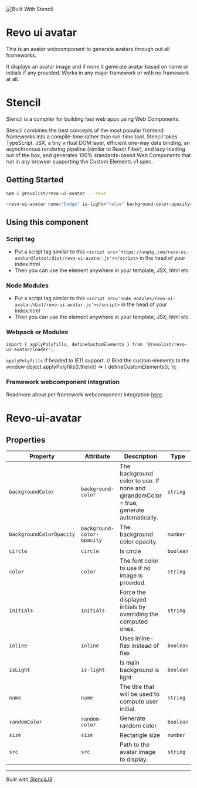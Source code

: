![Built With Stencil](https://img.shields.io/badge/-Built%20With%20Stencil-16161d.svg?logo=data%3Aimage%2Fsvg%2Bxml%3Bbase64%2CPD94bWwgdmVyc2lvbj0iMS4wIiBlbmNvZGluZz0idXRmLTgiPz4KPCEtLSBHZW5lcmF0b3I6IEFkb2JlIElsbHVzdHJhdG9yIDE5LjIuMSwgU1ZHIEV4cG9ydCBQbHVnLUluIC4gU1ZHIFZlcnNpb246IDYuMDAgQnVpbGQgMCkgIC0tPgo8c3ZnIHZlcnNpb249IjEuMSIgaWQ9IkxheWVyXzEiIHhtbG5zPSJodHRwOi8vd3d3LnczLm9yZy8yMDAwL3N2ZyIgeG1sbnM6eGxpbms9Imh0dHA6Ly93d3cudzMub3JnLzE5OTkveGxpbmsiIHg9IjBweCIgeT0iMHB4IgoJIHZpZXdCb3g9IjAgMCA1MTIgNTEyIiBzdHlsZT0iZW5hYmxlLWJhY2tncm91bmQ6bmV3IDAgMCA1MTIgNTEyOyIgeG1sOnNwYWNlPSJwcmVzZXJ2ZSI%2BCjxzdHlsZSB0eXBlPSJ0ZXh0L2NzcyI%2BCgkuc3Qwe2ZpbGw6I0ZGRkZGRjt9Cjwvc3R5bGU%2BCjxwYXRoIGNsYXNzPSJzdDAiIGQ9Ik00MjQuNywzNzMuOWMwLDM3LjYtNTUuMSw2OC42LTkyLjcsNjguNkgxODAuNGMtMzcuOSwwLTkyLjctMzAuNy05Mi43LTY4LjZ2LTMuNmgzMzYuOVYzNzMuOXoiLz4KPHBhdGggY2xhc3M9InN0MCIgZD0iTTQyNC43LDI5Mi4xSDE4MC40Yy0zNy42LDAtOTIuNy0zMS05Mi43LTY4LjZ2LTMuNkgzMzJjMzcuNiwwLDkyLjcsMzEsOTIuNyw2OC42VjI5Mi4xeiIvPgo8cGF0aCBjbGFzcz0ic3QwIiBkPSJNNDI0LjcsMTQxLjdIODcuN3YtMy42YzAtMzcuNiw1NC44LTY4LjYsOTIuNy02OC42SDMzMmMzNy45LDAsOTIuNywzMC43LDkyLjcsNjguNlYxNDEuN3oiLz4KPC9zdmc%2BCg%3D%3D&colorA=16161d&style=flat-square)

# Revo ui avatar

This is an avatar webcomponent to generate avatars through out all frameworks.

It displays an avatar image and if none it generate avatar based on name or initials if any provided. 
Works in any major framework or with no framework at all.

# Stencil

Stencil is a compiler for building fast web apps using Web Components.

Stencil combines the best concepts of the most popular frontend frameworks into a compile-time rather than run-time tool.  Stencil takes TypeScript, JSX, a tiny virtual DOM layer, efficient one-way data binding, an asynchronous rendering pipeline (similar to React Fiber), and lazy-loading out of the box, and generates 100% standards-based Web Components that run in any browser supporting the Custom Elements v1 spec.


## Getting Started

```bash
npm i @revolist/revo-ui-avatar  --save
```

```bash
<revo-ui-avatar name="Dodge" is-light="false" background-color-opacity="0.5"></revo-ui-avatar>
```
## Using this component

### Script tag

- Put a script tag similar to this `<script src='https://unpkg.com/revo-ui-avatar@latest/dist/revo-ui-avatar.js'></script>` in the head of your index.html
- Then you can use the element anywhere in your template, JSX, html etc

### Node Modules
- Put a script tag similar to this `<script src='node_modules/revo-ui-avatar/dist/revo-ui-avatar.js'></script>` in the head of your index.html
- Then you can use the element anywhere in your template, JSX, html etc

### Webpack or Modules
`import { applyPolyfills, defineCustomElements } from '@revolist/revo-ui-avatar/loader';`

`applyPolyfills` if headed to IE11 support.
// Bind the custom elements to the window object
applyPolyfills().then(() => {
  defineCustomElements();
});

### Framework webcomponent integration
Readmore about per framework webcomponent integration [here](https://stenciljs.com/docs/overview).


# Revo-ui-avatar


## Properties

| Property                 | Attribute                  | Description                                                                           | Type      | Default     |
| ------------------------ | -------------------------- | ------------------------------------------------------------------------------------- | --------- | ----------- |
| `backgroundColor`        | `background-color`         | The background color to use. If none and @randomColor = true, generate automatically. | `string`  | `undefined` |
| `backgroundColorOpacity` | `background-color-opacity` | The background color opacity.                                                         | `number`  | `undefined` |
| `circle`                 | `circle`                   | Is circle                                                                             | `boolean` | `true`      |
| `color`                  | `color`                    | The font color to use if no image is provided.                                        | `string`  | `'white'`   |
| `initials`               | `initials`                 | Force the displayed initials by overriding the computed ones.                         | `string`  | `undefined` |
| `inline`                 | `inline`                   | Uses inline-flex instead of flex                                                      | `boolean` | `false`     |
| `isLight`                | `is-light`                 | Is main background is light                                                           | `boolean` | `true`      |
| `name`                   | `name`                     | The title that will be used to compute user initial.                                  | `string`  | `'?'`       |
| `randomColor`            | `random-color`             | Generate random color                                                                 | `boolean` | `true`      |
| `size`                   | `size`                     | Rectangle size                                                                        | `number`  | `40`        |
| `src`                    | `src`                      | Path to the avatar image to display.                                                  | `string`  | `undefined` |


----------------------------------------------

*Built with [StencilJS](https://stenciljs.com/)*

